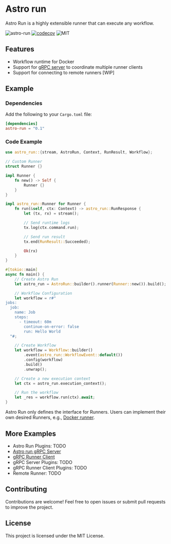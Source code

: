 # Astro run

Astro Run is a highly extensible runner that can execute any workflow.

![astro-run](https://img.shields.io/crates/v/astro-run.svg)
[![codecov](https://codecov.io/gh/panghu-huang/astro-run/branch/main/graph/badge.svg?token=B9P3T5C97U)](https://codecov.io/gh/panghu-huang/astro-run)
![MIT](https://img.shields.io/badge/license-MIT-blue.svg)

## Features

* Workflow runtime for Docker
* Support for [gRPC server](https://github.com/panghu-huang/astro-run/blob/main/crates/astro-run-server/examples/server.rs) to coordinate multiple runner clients
* Support for connecting to remote runners [WIP]

## Example

### Dependencies

Add the following to your `Cargo.toml` file:

```toml
[dependencies]
astro-run = "0.1"
```

### Code Example

```rust
use astro_run::{stream, AstroRun, Context, RunResult, Workflow};

// Custom Runner
struct Runner {}

impl Runner {
    fn new() -> Self {
        Runner {}
    }
}

impl astro_run::Runner for Runner {
    fn run(&self, ctx: Context) -> astro_run::RunResponse {
        let (tx, rx) = stream();

        // Send runtime logs
        tx.log(ctx.command.run);

        // Send run result
        tx.end(RunResult::Succeeded);

        Ok(rx)
    }
}

#[tokio::main]
async fn main() {
    // Create Astro Run
    let astro_run = AstroRun::builder().runner(Runner::new()).build();

    // Workflow Configuration
    let workflow = r#"
jobs:
  job:
    name: Job
    steps:
      - timeout: 60m
        continue-on-error: false
        run: Hello World
  "#;

    // Create Workflow
    let workflow = Workflow::builder()
        .event(astro_run::WorkflowEvent::default())
        .config(workflow)
        .build()
        .unwrap();

    // Create a new execution context
    let ctx = astro_run.execution_context();

    // Run the workflow
    let _res = workflow.run(ctx).await;
}
```

Astro Run only defines the interface for Runners. Users can implement their own desired Runners, e.g., [Docker runner](https://github.com/panghu-huang/astro-run/tree/main/crates/runner).

## More Examples

* Astro Run Plugins: TODO
* [Astro run gRPC Server](https://github.com/panghu-huang/astro-run/blob/main/crates/astro-run-server/examples/server.rs)
* [gRPC Runner Client](https://github.com/panghu-huang/astro-run/blob/main/crates/astro-run-server/examples/client.rs)
* gRPC Server Plugins: TODO
* gRPC Runner Client Plugins: TODO
* Remote Runner: TODO

## Contributing

Contributions are welcome! Feel free to open issues or submit pull requests to improve the project.

## License

This project is licensed under the MIT License.